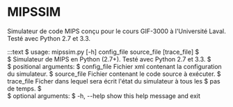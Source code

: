 # MIPSSIM

Simulateur de code MIPS conçu pour le cours GIF-3000 à l'Université Laval. Testé avec Python 2.7 et 3.3.

:::text
$ usage: mipssim.py [-h] config_file source_file [trace_file]
$  
$ Simulateur de MIPS en Python (2.7+). Testé avec Python 2.7 et 3.3.
$  
$ positional arguments:
$   config_file  Fichier xml contenant la configuration du simulateur.
$   source_file  Fichier contenant le code source à exécuter.
$   trace_file   Ficher dans lequel sera écrit l'état du simulateur à tous les
$                  pas de temps.
$  
$ optional arguments:
$   -h, --help   show this help message and exit

